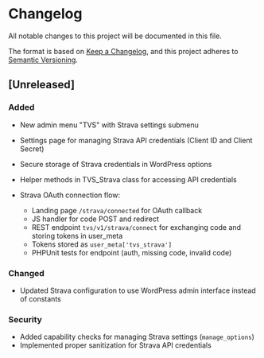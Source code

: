 # Changelog

All notable changes to this project will be documented in this file.

The format is based on [Keep a Changelog](https://keepachangelog.com/en/1.0.0/),
and this project adheres to [Semantic Versioning](https://semver.org/spec/v2.0.0.html).

## [Unreleased]

### Added
- New admin menu "TVS" with Strava settings submenu
- Settings page for managing Strava API credentials (Client ID and Client Secret)
- Secure storage of Strava credentials in WordPress options
- Helper methods in TVS_Strava class for accessing API credentials

- Strava OAuth connection flow:
	- Landing page `/strava/connected` for OAuth callback
	- JS handler for code POST and redirect
	- REST endpoint `tvs/v1/strava/connect` for exchanging code and storing tokens in user_meta
	- Tokens stored as `user_meta['tvs_strava']`
	- PHPUnit tests for endpoint (auth, missing code, invalid code)

### Changed
- Updated Strava configuration to use WordPress admin interface instead of constants

### Security
- Added capability checks for managing Strava settings (`manage_options`)
- Implemented proper sanitization for Strava API credentials